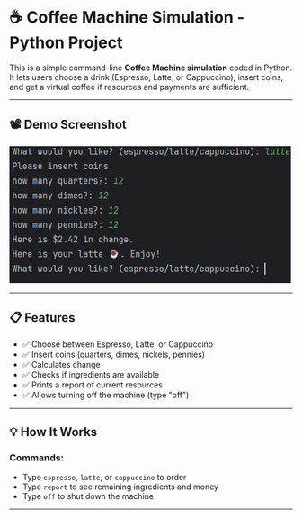 # ☕ Coffee Machine Simulation - Python Project

This is a simple command-line **Coffee Machine simulation** coded in Python. It lets users choose a drink (Espresso, Latte, or Cappuccino), insert coins, and get a virtual coffee if resources and payments are sufficient.

---

## 📽️ Demo Screenshot


![Coffee Machine Screenshot](Coffe_machine.png)


---

## 📋 Features

- ✅ Choose between Espresso, Latte, or Cappuccino
- ✅ Insert coins (quarters, dimes, nickels, pennies)
- ✅ Calculates change
- ✅ Checks if ingredients are available
- ✅ Prints a report of current resources
- ✅ Allows turning off the machine (type "off")

---

## 💡 How It Works

### Commands:
- Type `espresso`, `latte`, or `cappuccino` to order
- Type `report` to see remaining ingredients and money
- Type `off` to shut down the machine

---
